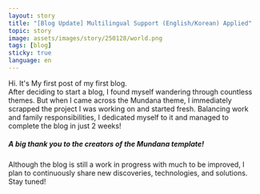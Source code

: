 ```yaml
---
layout: story
title: "[Blog Update] Multilingual Support (English/Korean) Applied"
topic: story
image: assets/images/story/250128/world.png
tags: [blog]
sticky: true
language: en
---
```


Hi. It's My first post of my first blog.<br>
After deciding to start a blog, I found myself wandering through countless themes. But when I came across the Mundana theme, I immediately scrapped the project I was working on and started fresh. Balancing work and family responsibilities, I dedicated myself to it and managed to complete the blog in just 2 weeks!

##### A big thank you to the creators of the Mundana template!
Although the blog is still a work in progress with much to be improved, I plan to continuously share new discoveries, technologies, and solutions. Stay tuned!




